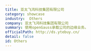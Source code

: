 ```yaml
---
title: 亚太飞鸿科技集团有限公司
category: showcase
industry:  Others
company: 亚太飞鸿科技集团有限公司
summary: 使用openGauss承载公司的边缘业务。
officialPath: http://ds.ytebuy.cn/
detail: false
id: Others
---
```

